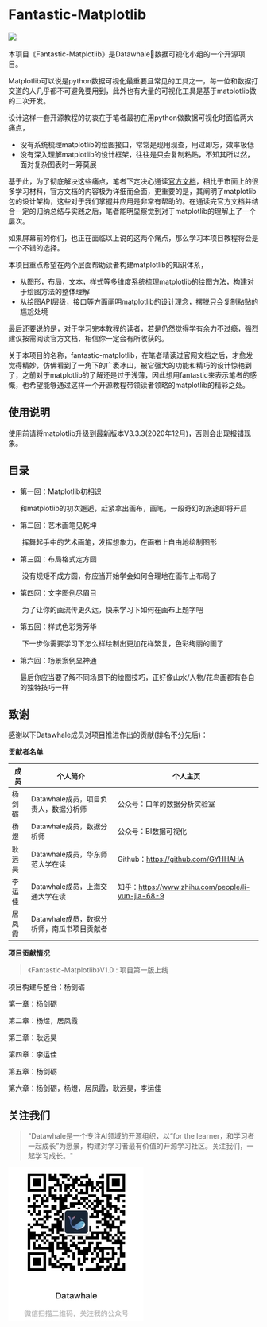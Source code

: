 # Fantastic-Matplotlib

![](https://matplotlib.org/_static/logo2_compressed.svg)

本项目《Fantastic-Matplotlib》是Datawhale🐳数据可视化小组的一个开源项目。

Matplotlib可以说是python数据可视化最重要且常见的工具之一，每一位和数据打交道的人几乎都不可避免要用到，此外也有大量的可视化工具是基于matplotlib做的二次开发。

设计这样一套开源教程的初衷在于笔者最初在用python做数据可视化时面临两大痛点，

- 没有系统梳理matplotlib的绘图接口，常常是现用现查，用过即忘，效率极低
- 没有深入理解matplotlib的设计框架，往往是只会复制粘贴，不知其所以然，面对复杂图表时一筹莫展

基于此，为了彻底解决这些痛点，笔者下定决心通读[官方文档](https://matplotlib.org/)，相比于市面上的很多学习材料，官方文档的内容极为详细而全面，更重要的是，其阐明了matplotlib包的设计架构，这些对于我们掌握并应用是非常有帮助的。在通读完官方文档并结合一定的归纳总结与实践之后，笔者能明显察觉到对于matplotlib的理解上了一个层次。

如果屏幕前的你们，也正在面临以上说的这两个痛点，那么学习本项目教程将会是一个不错的选择。

本项目重点希望在两个层面帮助读者构建matplotlib的知识体系，

- 从图形，布局，文本，样式等多维度系统梳理matplotlib的绘图方法，构建对于绘图方法的整体理解
- 从绘图API层级，接口等方面阐明matplotlib的设计理念，摆脱只会复制粘贴的尴尬处境

最后还要说的是，对于学习完本教程的读者，若是仍然觉得学有余力不过瘾，强烈建议按需阅读官方文档，相信你一定会有所收获的。

关于本项目的名称，fantastic-matplotlib，在笔者精读过官网文档之后，才愈发觉得精妙，仿佛看到了一角下的广袤冰山，被它强大的功能和精巧的设计惊艳到了，之前对于matplotlib的了解还是过于浅薄，因此想用fantastic来表示笔者的感慨，也希望能够通过这样一个开源教程带领读者领略的matplotlib的精彩之处。

## 使用说明

使用前请将matplotlib升级到最新版本V3.3.3(2020年12月)，否则会出现报错现象。

## 目录

* 第一回：Matplotlib初相识

    ​	和matplotlib的初次邂逅，赶紧拿出画布，画笔，一段奇幻的旅途即将开启

* 第二回：艺术画笔见乾坤

    ​	挥舞起手中的艺术画笔，发挥想象力，在画布上自由地绘制图形

* 第三回：布局格式定方圆

    ​	没有规矩不成方圆，你应当开始学会如何合理地在画布上布局了

* 第四回：文字图例尽眉目

    ​	为了让你的画流传更久远，快来学习下如何在画布上题字吧

* 第五回：样式色彩秀芳华

    ​	下一步你需要学习下怎么样绘制出更加花样繁复，色彩绚丽的画了

* 第六回：场景案例显神通

    ​	最后你应当要了解不同场景下的绘图技巧，正好像山水/人物/花鸟画都有各自的独特技巧一样

## 致谢

感谢以下Datawhale成员对项目推进作出的贡献(排名不分先后)：

**贡献者名单**

| 成员   | 个人简介                              | 个人主页                                           |
| ------ | ------------------------------------------- | -------------------------------------------------- |
| 杨剑砺 | Datawhale成员，项目负责人，数据分析师       | 公众号：口羊的数据分析实验室                       |
| 杨煜   | Datawhale成员，数据分析师                   | 公众号：BI数据可视化                               |
| 耿远昊 | Datawhale成员，华东师范大学在读             | Github：https://github.com/GYHHAHA                 |
| 李运佳 | Datawhale成员，上海交通大学在读             | 知乎：https://www.zhihu.com/people/li-yun-jia-68-9 |
| 居凤霞 | Datawhale成员，数据分析师，南瓜书项目贡献者 |                                                    |

**项目贡献情况**

> 《Fantastic-Matplotlib》V1.0 : 项目第一版上线

项目构建与整合：杨剑砺

第一章：杨剑砺

第二章：杨煜，居凤霞

第三章：耿远昊

第四章：李运佳

第五章：杨剑砺

第六章：杨剑砺，杨煜，居凤霞，耿远昊，李运佳

## 关注我们

> "Datawhale是一个专注AI领域的开源组织，以“for the learner，和学习者一起成长”为愿景，构建对学习者最有价值的开源学习社区。关注我们，一起学习成长。"

[![img](https://raw.githubusercontent.com/datawhalechina/dive-into-cv-pytorch/master/markdown_imgs/datawhale_qrcode.jpeg)](https://raw.githubusercontent.com/datawhalechina/dive-into-cv-pytorch/master/markdown_imgs/datawhale_qrcode.jpeg)



